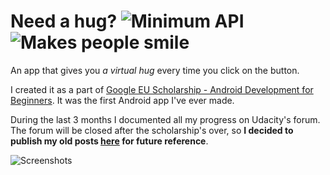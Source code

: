 # Need a hug? ![Minimum API](https://img.shields.io/badge/min%20API-15-blue.svg) ![Makes people smile](https://img.shields.io/badge/makes%20people-smile-green.svg)

An app that gives you *a virtual hug* every time you click on the button.

I created it as a part of [Google EU Scholarship - Android Development for Beginners](https://www.udacity.com/google-scholarships). It was the first Android app I've ever made. 

During the last 3 months I documented all my progress on Udacity's forum. The forum will be closed after the scholarship's over, so ******I decided to publish my old posts [here](https://github.com/anna-wro/needahug/wiki) for future reference******.

![Screenshots](https://github.com/anna-wro/needahug/blob/master/screenshots/screens-update.png)
